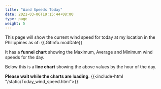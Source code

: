 ```yaml
---
title: "Wind Speeds Today"
date: 2021-03-06T19:15:44+08:00
type: page
weight: 5
---
```

This page will show the current wind speed for today at my location in the Philippines as of: {{.GitInfo.modDate}}

It has a **funnel chart** showing the Maximum, Average and Minimum wind speeds for the day.

Below this is a **line chart** showing the above values by the hour of the day.

**Please wait while the charts are loading.**
{{<include-html "/static/Today_wind_speed.html">}}
